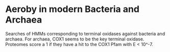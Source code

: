 # Aeroby in modern Bacteria and Archaea 
Searches of HMMs corresponding to terminal oxidases against bacteria and archaea. For archaea, COX1 seems to be the key terminal oxidase. Proteomes score a 1 if they have a hit to the COX1 Pfam with E < 10^-7.


